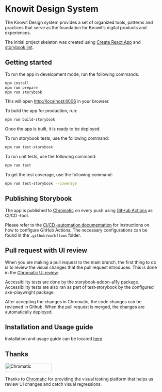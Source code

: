 # Knowit Design System

The Knowit Design system provides a set of organized tools, patterns and practices that serve as the foundation for Knowit’s digital products and experiences.

The initial project skeleton was created using [Create React App](https://github.com/facebook/create-react-app) and [storybook init](https://storybook.js.org/docs/react/get-started/install).

## Getting started

To run the app in development mode, run the following commands:

```bash
npm install
npm run prepare
npm run storybook
```

This will open [http://localhost:6006](http://localhost:6006) in your browser.

To build the app for production, run:

```bash
npm run build-storybook
```

Once the app is built, it is ready to be deployed.

To run storybook tests, use the following command:

```bash
npm run test-storybook
```

To run unit tests, use the following command:

```bash
npm run test
```

To get the test coverage, use the following command:

```bash
npm run test-storybook --coverage
```

## Publishing Storybook

The app is published to [Chromatic](https://www.chromatic.com/) on every push using [GitHub Actions](https://github.com/features/actions) as CI/CD -tool.

Please refer to the [CI/CD -automation documentation](https://www.chromatic.com/docs/github-actions) for instructions on how to configure GitHub Actions. The necessary configurations can be found in the `.github/workflows` folder.

## Pull request with UI review

When you are making a pull request to the main branch, the first thing to do is to review the visual changes that the pull request introduces. This is done in the [Chromatic UI review](https://www.chromatic.com/docs/review).

Accessibility tests are done by the storybook-addon-a11y package. Accessibility tests are also ran as part of test-storybook by the configured axe-playwright package.

After accepting the changes in Chromatic, the code changes can be reviewed in Github. When the pull request is merged, the changes are automatically deployed.

## Installation and Usage guide

Installation and usage guide can be located [here](https://main--642d30efc01f531daf615203.chromatic.com/?path=/docs/design-system-usage--docs)

## Thanks

<a href="https://www.chromatic.com/"><img src="https://user-images.githubusercontent.com/321738/84662277-e3db4f80-af1b-11ea-88f5-91d67a5e59f6.png" width="153" height="30" alt="Chromatic" /></a>

Thanks to [Chromatic](https://www.chromatic.com/) for providing the visual testing platform that helps us review UI changes and catch visual regressions.
